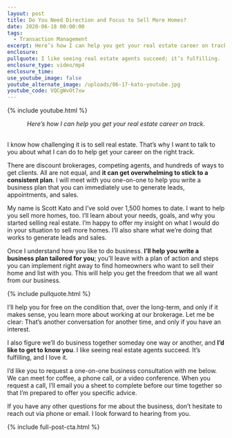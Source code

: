 ```yaml
---
layout: post
title: Do You Need Direction and Focus to Sell More Homes?
date: 2020-06-18 00:00:00
tags:
  - Transaction Management
excerpt: Here’s how I can help you get your real estate career on track.
enclosure:
pullquote: I like seeing real estate agents succeed; it’s fulfilling.
enclosure_type: video/mp4
enclosure_time:
use_youtube_image: false
youtube_alternate_image: /uploads/06-17-kato-youtube.jpg
youtube_code: VQCgWvOt7xw
---
```


{% include youtube.html %}

<center><em>Here&rsquo;s how I can help you get your real estate career on track.</em></center>

<br>I know how challenging it is to sell real estate. That’s why I want to talk to you about what I can do to help get your career on the right track.

There are discount brokerages, competing agents, and hundreds of ways to get clients. All are not equal, and **it can get overwhelming to stick to a consistent plan**. I will meet with you one-on-one to help you write a business plan that you can immediately use to generate leads, appointments, and sales.

My name is Scott Kato and I’ve sold over 1,500 homes to date. I want to help you sell more homes, too. I’ll learn about your needs, goals, and why you started selling real estate. I’m happy to offer my insight on what I would do in your situation to sell more homes. I’ll also share what we’re doing that works to generate leads and sales.

Once I understand how you like to do business. **I’ll help you write a business plan tailored for you**; you’ll leave with a plan of action and steps you can implement right away to find homeowners who want to sell their home and list with you. This will help you get the freedom that we all want from our business.

{% include pullquote.html %}

I’ll help you for free on the condition that, over the long-term, and only if it makes sense, you learn more about working at our brokerage. Let me be clear: That’s another conversation for another time, and only if you have an interest.

I also figure we’ll do business together someday one way or another, and **I’d like to get to know you**. I like seeing real estate agents succeed. It’s fulfilling, and I love it.

I’d like you to request a one-on-one business consultation with me below. We can meet for coffee, a phone call, or a video conference. When you request a call, I’ll email you a sheet to complete before our time together so that I’m prepared to offer you specific advice.

If you have any other questions for me about the business, don’t hesitate to reach out via phone or email. I look forward to hearing from you.

{% include full-post-cta.html %}